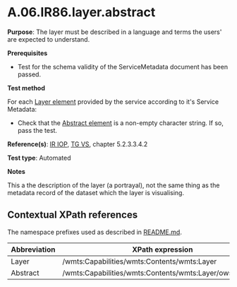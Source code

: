 # A.06.IR86.layer.abstract

**Purpose**: The layer must be described in a language and terms the users' are expected to understand.

**Prerequisites**

* Test for the schema validity of the ServiceMetadata document has been passed.

**Test method**

For each [Layer element](#layer) provided by the service according to it's Service Metadata:

* Check that the [Abstract element](#abstract) is a non-empty character string. If so, pass the test.

**Reference(s)**: [IR IOP](README.md#ref_IR_IOP), [TG VS](README.md#ref_TG_VS), chapter 5.2.3.3.4.2

**Test type**: Automated

**Notes**

This a the description of the layer (a portrayal), not the same thing as the metadata record of the dataset which the layer is visualising.


## Contextual XPath references

The namespace prefixes used as described in [README.md](README.md#namespaces).

Abbreviation                                               |  XPath expression
---------------------------------------------------------- | -------------------------------------------------------------------------
Layer <a name="layer"></a> | /wmts:Capabilities/wmts:Contents/wmts:Layer
Abstract <a name="abstract"></a> | /wmts:Capabilities/wmts:Contents/wmts:Layer/ows:Abstract
